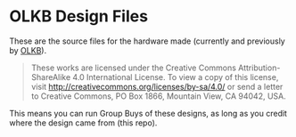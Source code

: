 # OLKB Design Files

These are the source files for the hardware made (currently and previously by [OLKB](https://olkb.com)).

> These works are licensed under the Creative Commons Attribution-ShareAlike 4.0 International License. To view a copy of this license, visit http://creativecommons.org/licenses/by-sa/4.0/ or send a letter to Creative Commons, PO Box 1866, Mountain View, CA 94042, USA.

This means you can run Group Buys of these designs, as long as you credit where the design came from (this repo).